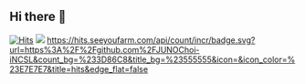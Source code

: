 ## Hi there 👋
[![Hits](https://hits.seeyoufarm.com/api/count/incr/badge.svg?url=https%3A%2F%2Fgithub.com%2FJUNOChoi-iNCSL&count_bg=%233D86C8&title_bg=%23555555&icon=&icon_color=%23E7E7E7&title=hits&edge_flat=false)](https://hits.seeyoufarm.com)
<a href="https://hits.seeyoufarm.com"><img src="https://hits.seeyoufarm.com/api/count/incr/badge.svg?url=https%3A%2F%2Fgithub.com%2FJUNOChoi-iNCSL&count_bg=%233D86C8&title_bg=%23555555&icon=&icon_color=%23E7E7E7&title=hits&edge_flat=false"/></a>
https://hits.seeyoufarm.com/api/count/incr/badge.svg?url=https%3A%2F%2Fgithub.com%2FJUNOChoi-iNCSL&count_bg=%233D86C8&title_bg=%23555555&icon=&icon_color=%23E7E7E7&title=hits&edge_flat=false
<!--
**JUNOChoi-iNSCL/JUNOChoi-iNSCL** is a ✨ _special_ ✨ repository because its `README.md` (this file) appears on your GitHub profile.

Here are some ideas to get you started:

- 🔭 I’m currently working on ...
- 🌱 I’m currently learning ...
- 👯 I’m looking to collaborate on ...
- 🤔 I’m looking for help with ...
- 💬 Ask me about ...
- 📫 How to reach me: ...
- 😄 Pronouns: ...
- ⚡ Fun fact: ...
-->
